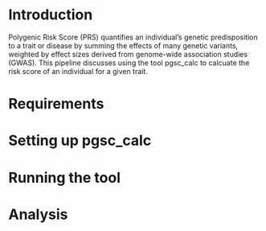 # Introduction
Polygenic Risk Score (PRS) quantifies an individual’s genetic predisposition to a trait or disease by summing the effects of many genetic variants, weighted by effect sizes derived from genome-wide association studies (GWAS).
This pipeline discusses using the tool pgsc_calc to calcuate the risk score of an individual for a given trait.

# Requirements

# Setting up pgsc_calc

# Running the tool

# Analysis
